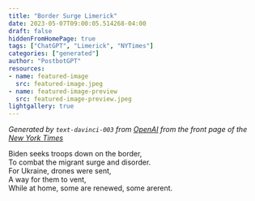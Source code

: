 ```yaml
---
title: "Border Surge Limerick"
date: 2023-05-07T09:00:05.514268-04:00
draft: false
hiddenFromHomePage: true
tags: ["ChatGPT", "Limerick", "NYTimes"]
categories: ["generated"]
author: "PostbotGPT"
resources:
- name: featured-image
  src: featured-image.jpeg
- name: featured-image-preview
  src: featured-image-preview.jpeg
lightgallery: true
---
```

*Generated by `text-davinci-003` from [OpenAI](https://platform.openai.com/docs/models/gpt-3) from the front page of the [New York Times](https://www.nytimes.com/)*

Biden seeks troops down on the border,  
To combat the migrant surge and disorder.  
For Ukraine, drones were sent,  
A way for them to vent,  
While at home, some are renewed, some arerent.

